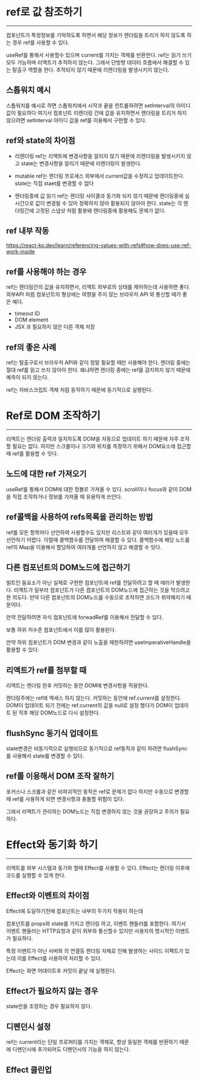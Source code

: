 # ref로 값 참조하기
---
컴포넌트가 특정정보를 기억하도록 하면서 해당 정보가 렌더링을 트리거 하지 않도록 하는 경우 ref를 사용할 수 있다.

useRef를 통해서 사용할수 있으며 current를 가지는 객체를 반환한다.
ref는 읽기 쓰기 모두 가능하며 리액트가 추적하지 않는다. 그래서 단방향 데이터 흐름에서 해결할 수 있는 탈출구 역할을 한다.
추적되지 않기 때문에 리렌더링을 발생시키지 않는다.

## 스톱워치 예시

스톱워치를 예시로 하면 스톱워치에서 시작과 끝을 컨트롤하려면  setInterval의 아이디 값이 필요하다 여기서 컴포넌트 리렌더링 간에 값을 유지하면서 렌더링을 트리거 하지 않으려면 setInterval 아이디 값을 ref를 이용해서 구현할 수 있다.

## ref와 state의 차이점

- 리렌더링
ref는 리액트에 변경사항을 알리지 않기 때문에 리렌더링을 발생시키지 않고 state는 변경사항을 알리기 때문에 리렌더링이 발생한다.

- mutable
ref는 렌더링 프로세스 외부에서 current값을 수정하고 업데이트한다.
state는 직접 staet를 변경할 수 없다

- 렌더링중에 값 읽기
ref는 렌더링 사이클과 동기화 되지 않기 때문에 렌더링중에 실시간으로 값이 변경될 수 있어 정확하지 않아 활용되지 않아야 한다.
state는 각 렌더링간에 고정된 스냅샷 처럼 활용돼 렌더링중에 활용해도 문제가 없다.

## ref 내부 작동

https://react-ko.dev/learn/referencing-values-with-refs#how-does-use-ref-work-inside

## ref를 사용해야 하는 경우

ref는 렌더링간의 값을 유지하면서, 리액트 외부로의 상태를 제어하는데 사용하면 좋다.
외부API 처럼 컴포넌트의 형상에는 여향을 주지 않는 브라우저 API 와 통신할 때가 좋은 예다.

- timeout ID
- DOM element
- JSX 과 필요하지 않은 다른 객체 저장

## ref의 좋은 사례

ref는 탈출구로서 브라우저 API와 같이 정말 필요할 때만 사용해야 한다.
렌더링 중에는 절대 ref를 읽고 쓰지 않아야 한다. 왜냐하면 렌더링 중에는 ref를 감지하지 않기 때문에 예측이 되지 않는다.

ref는 자바스크립트 객체 처럼 동작하기 때문에 동기적으로 실행된다.

# Ref로 DOM 조작하기
---
리액트는 렌더링 출력과 일치하도록 DOM을 자동으로 업데이트 하기 때문에 자주 조작할 필요는 없다.
하지만 스크롤이나 크기와 위치를 측정하기 위해서 DOM요소에 접근할 때 ref를 활용할 수 잇다.

## 노드에 대한 ref 가져오기

useRef를 통해서 DOM에 대한 정볼르 가져올 수 있다.
scroll이나 focus와 같이 DOM을 직접 조작하거나 정보를 가져올 때 유용하게 쓰인다.

## ref콜백을 사용하여 refs목록을 관리하는 방법

ref를 모든 항목마다 선언하여 사용할수도 있지만 리스트와 같이 여러개가 있을때 모두 선언하기 어렵다.
이럴때 콜백함수를 전달하여 해결할 수 있다.
콜백함수에 해당 노드를 ref의 Map을 이용해서 할당하여 여러개를 선언하지 않고 해결할 수 잇다.

## 다른 컴포넌트의 DOM노드에 접근하기

빌트인 돔요소가 아닌 실제로 구현한 컴포넌트에 ref를 전달하려고 할 때 에러가 발생한다.
리액트가 일부러 컴포넌트가 다른 컴포넌트의 DOM노드에 접근하는 것을 막으려고 한 의도다. 
만약 다른 컴포넌트의 DOM노드를 수동으로 조작하면 코드가 취약해지기 때문이다.

만약 전달하려면 자식 컴포넌트에 forwadRef를 이용해서 전달할 수 있다.

보통 하위 저수준 컴포넌트에서 이를 많이 활용된다.

만약 하위 컴포넌트가 DOM 변경과 같이 노출을 제한하려면 useImperativeHandle을 활용할 수 있다.

## 리액트가 ref를 첨부할 때

리액트는 렌더링 한후 커밋하는 동안 DOM에 변경사항을 적용한다.

렌더링주에는 ref에 엑세스 하지 않는다.
커밋하는 동안에 ref.current를 설정한다. DOM이 업데이트 되기 전에는 ref.current의 값을 null로 설정 했다가 DOM이 업데이트 된 직후 해당 DOM노드로 다시 설정한다.

## flushSync 동기식 업데이트

state변경은 비동기적으로 실행되므로 동기적으로 ref동작과 같이 하려면 flushSync를 사용해서 state를 변경할 수 있다.

## ref를 이용해서 DOM 조작 잘하기

포커스나 스크롤과 같은 비파괴적인 동작은 ref로 문제가 없다 하지만 수동으로 변경할 때 ref를 사용하게 되면 변경사항과 충돌할 위험이 있다.

그래서 리액트가 관리하는 DOM노드는 직접 변경하지 않는 것을 권장하고 주의가 필요하다.

# Effect와 동기화 하기
---
리액트를 외부 시스템과 동기화 할때 Effect를 사용할 수 있다. Effect는 렌더링 이후에 코드를 실행할 수 있게 한다.

## Effect와 이벤트의 차이점

Effect에 도달하기전에 컴포넌트는 내부의 두가지 작용이 하는데

컴포넌트를 props와 state를 가지고 렌더링 하고, 이벤트 핸들러를 포함한다.
여기서 이벤트 핸들러는 HTTP요청과 같이 외부와 통신할수 있지만 사용자의 명시적인 이벤트가 필요하다.

특정 이벤트가 아닌 서버와 의 연결등 렌더링 자체로 인해 발생하는 사이드 이펙트가 있는데 이를 Effect를 사용하여 처리할 수 있다.

Effect는 화면 어데이트후 커밋이 끝날 때 실행된다.

## Effect가 필요하지 않는 경우

state만을 조정하는 경우 필요하지 않다.

## 디펜던시 설정

ref는 current라는 단일 프로퍼티를 가지는 객체로, 항상 동일한 객체를 반환하기 때문에 디펜던시에 추가되어도 디펜던시의 기능을 하지 않는다.

## Effect 클린업

